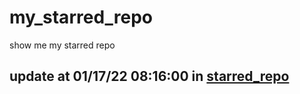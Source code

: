 # my_starred_repo
show me my starred repo

update at 01/17/22 08:16:00 in [starred_repo](./index.html)
---

